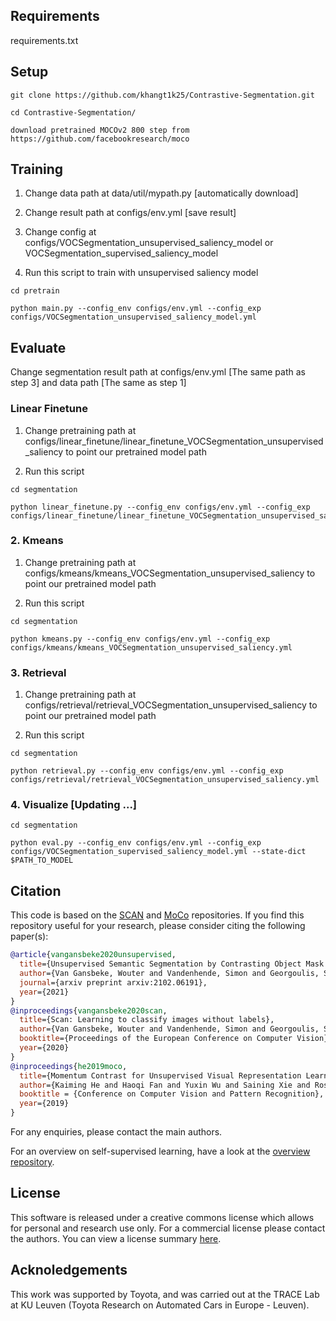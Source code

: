 

## Requirements
requirements.txt
## Setup
```
git clone https://github.com/khangt1k25/Contrastive-Segmentation.git

cd Contrastive-Segmentation/

download pretrained MOCOv2 800 step from https://github.com/facebookresearch/moco
```
## Training

1. Change data path at data/util/mypath.py [automatically download]

2. Change result path at configs/env.yml [save result]

3. Change config at configs/VOCSegmentation_unsupervised_saliency_model or VOCSegmentation_supervised_saliency_model

4. Run this script to train with unsupervised saliency model

```shell
cd pretrain

python main.py --config_env configs/env.yml --config_exp configs/VOCSegmentation_unsupervised_saliency_model.yml 
```
## Evaluate
Change segmentation result path at configs/env.yml [The same path as step 3] and data path [The same as step 1]

### Linear Finetune
  
1. Change pretraining path at configs/linear_finetune/linear_finetune_VOCSegmentation_unsupervised_saliency to point our pretrained model path

2. Run this script

```shell
cd segmentation

python linear_finetune.py --config_env configs/env.yml --config_exp configs/linear_finetune/linear_finetune_VOCSegmentation_unsupervised_saliency.yml
```

### 2. Kmeans

1. Change pretraining path at configs/kmeans/kmeans_VOCSegmentation_unsupervised_saliency to point our pretrained model path 

2. Run this script
```shell
cd segmentation

python kmeans.py --config_env configs/env.yml --config_exp configs/kmeans/kmeans_VOCSegmentation_unsupervised_saliency.yml
```

### 3. Retrieval


1. Change pretraining path at configs/retrieval/retrieval_VOCSegmentation_unsupervised_saliency to point our pretrained model path 

2. Run this script
```shell
cd segmentation

python retrieval.py --config_env configs/env.yml --config_exp configs/retrieval/retrieval_VOCSegmentation_unsupervised_saliency.yml
```

### 4. Visualize [Updating ...]

```shell
cd segmentation

python eval.py --config_env configs/env.yml --config_exp configs/VOCSegmentation_supervised_saliency_model.yml --state-dict $PATH_TO_MODEL
```


## Citation
This code is based on the [SCAN](https://github.com/wvangansbeke/Unsupervised-Classification) and [MoCo](https://github.com/facebookresearch/moco) repositories.
If you find this repository useful for your research, please consider citing the following paper(s):

```bibtex
@article{vangansbeke2020unsupervised,
  title={Unsupervised Semantic Segmentation by Contrasting Object Mask Proposals},
  author={Van Gansbeke, Wouter and Vandenhende, Simon and Georgoulis, Stamatios and Van Gool, Luc},
  journal={arxiv preprint arxiv:2102.06191},
  year={2021}
}
@inproceedings{vangansbeke2020scan,
  title={Scan: Learning to classify images without labels},
  author={Van Gansbeke, Wouter and Vandenhende, Simon and Georgoulis, Stamatios and Proesmans, Marc and Van Gool, Luc},
  booktitle={Proceedings of the European Conference on Computer Vision},
  year={2020}
}
@inproceedings{he2019moco,
  title={Momentum Contrast for Unsupervised Visual Representation Learning},
  author={Kaiming He and Haoqi Fan and Yuxin Wu and Saining Xie and Ross Girshick},
  booktitle = {Conference on Computer Vision and Pattern Recognition},
  year={2019}
}
```
For any enquiries, please contact the main authors.

For an overview on self-supervised learning, have a look at the [overview repository](https://github.com/wvangansbeke/Self-Supervised-Learning-Overview).

## License

This software is released under a creative commons license which allows for personal and research use only. For a commercial license please contact the authors. You can view a license summary [here](http://creativecommons.org/licenses/by-nc/4.0/).

## Acknoledgements
This work was supported by Toyota, and was carried out at the TRACE Lab at KU Leuven (Toyota Research on Automated Cars in Europe - Leuven).
